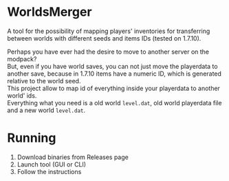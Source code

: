 # WorldsMerger
A tool for the possibility of mapping players' inventories for transferring between worlds with different seeds and items IDs (tested on 1.7.10).

Perhaps you have ever had the desire to move to another server on the modpack?  
But, even if you have world saves, you can not just move the playerdata to another save, because in 1.7.10 items have a numeric ID, which is generated relative to the world seed.  
This project allow to map id of everything inside your playerdata to another world' ids.  
Everything what you need is a old world `level.dat`, old world playerdata file and a new world `level.dat`.

# Running
1. Download binaries from Releases page
2. Launch tool (GUI or CLI)
3. Follow the instructions
